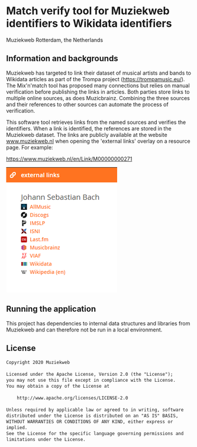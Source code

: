 # Match verify tool for Muziekweb identifiers to Wikidata identifiers

Muziekweb Rotterdam, the Netherlands

## Information and backgrounds

Muziekweb has targeted to link their dataset of musical artists and bands to 
Wikidata articles as part of the Trompa project (https://trompamusic.eu/). The 
Mix'n'match tool has proposed many connections but relies on manual 
verification before publishing the links in articles. Both parties store links 
to multiple online sources, as does Muzicbrainz. Combining the three sources 
and their references to other sources can automate the process of verification.

This software tool retrieves links from the named sources and verifies the 
identifiers. When a link is identified, the references are stored in the 
Muziekweb dataset. The links are publicly available at the website 
www.muziekweb.nl when opening the 'external links' overlay on a resource page. 
For example:

https://www.muziekweb.nl/en/Link/M00000000271

![Links example](https://raw.githubusercontent.com/CasperCDR/wikidata-match-verify/main/external-links.png "Example of external links on Muziekweb")

## Running the application

This project has dependencies to internal data structures and libraries from 
Muziekweb and can therefore not be run in a local environment. 

## License

```
Copyright 2020 Muziekweb

Licensed under the Apache License, Version 2.0 (the "License");
you may not use this file except in compliance with the License.
You may obtain a copy of the License at

    http://www.apache.org/licenses/LICENSE-2.0

Unless required by applicable law or agreed to in writing, software
distributed under the License is distributed on an "AS IS" BASIS,
WITHOUT WARRANTIES OR CONDITIONS OF ANY KIND, either express or implied.
See the License for the specific language governing permissions and
limitations under the License.
```
